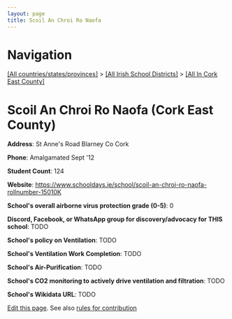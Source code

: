 ```yaml
---
layout: page
title: Scoil An Chroi Ro Naofa
---
```

# Navigation

[[All countries/states/provinces]](../../..) > [[All Irish School Districts]](../..) > [[All In Cork East County]](..)

# Scoil An Chroi Ro Naofa (Cork East County)

**Address**: St Anne's Road Blarney Co Cork

**Phone**: Amalgamated Sept '12

**Student Count**: 124

**Website**: <https://www.schooldays.ie/school/scoil-an-chroi-ro-naofa-rollnumber-15010K>

**School's overall airborne virus protection grade (0-5)**: 0

**Discord, Facebook, or WhatsApp group for discovery/advocacy for THIS school**: TODO

**School's policy on Ventilation**: TODO

**School's Ventilation Work Completion**: TODO

**School's Air-Purification**: TODO

**School's CO2 monitoring to actively drive ventilation and filtration**: TODO

**School's Wikidata URL**: TODO


[Edit this page](https://github.com/ventilate-schools/Ireland/edit/main/./Cork_East_County/Scoil_An_Chroi_Ro_Naofa.md). See also [rules for contribution](../../../contribution-rules/)